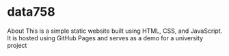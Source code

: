 # data758
About
This is a simple static website built using HTML, CSS, and JavaScript. It is hosted using GitHub Pages and serves as a demo for a university project
